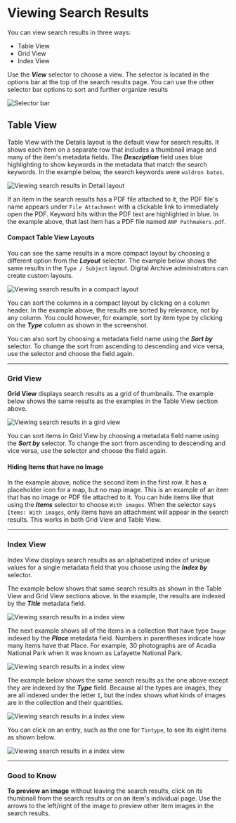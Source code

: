 # Viewing Search Results

You can view search results in three ways:

- Table View
- Grid View
- Index View

Use the **_View_** selector to choose a view. The selector is located in the options bar at the top of
the search results page. You can use the other selector bar options to sort and further organize results

![Selector bar](viewing-search-results-1.jpg)

## Table View

Table View with the Details layout is the default view for search results. It shows each item on 
a separate row that includes a thumbnail image and many of the item's metadata fields. The
**_Description_** field uses blue highlighting to show keywords in the metadata that match the
search keywords. In the example below, the search keywords were `waldron bates`.

![Viewing search results in Detail layout](viewing-search-results-3.jpg)

If an item in the search results has a PDF file attached to it, the PDF file's name appears under
`File Attachment` with a clickable link to immediately open the PDF. Keyword hits within the
PDF text are highlighted in blue. In the example above, that last item has a PDF file named
`ANP Pathmakers.pdf`.

#### Compact Table View Layouts

You can see the same results in a more compact layout by choosing a different option from the **_Layout_** selector.
The example below shows the same results in the `Type / Subject` layout. Digital Archive administrators can create custom layouts. 

![Viewing search results in a compact layout](viewing-search-results-4.jpg)

You can sort the columns in a compact layout by clicking on a column header. In the example above, the
results are sorted by relevance, not by any column. You could however, for example, sort by item type by
clicking on the **_Type_** column as shown in the screenshot.

You can also sort by choosing a metadata field
name using the **_Sort by_** selector. To change the sort from ascending to descending and vice versa,
use the selector and choose the field again.

---

### Grid View

**Grid View** displays search results as a grid of thumbnails. The example below shows the same results
as the examples in the Table View section above.

![Viewing search results in a gird view](viewing-search-results-5.jpg)

You can  sort items in Grid View by choosing a metadata field name using the **_Sort by_** selector.
To change the sort from ascending to descending and vice versa, use the selector and choose the field again.

#### Hiding Items that have no Image

In the example above, notice the second item in the first row. It has a placeholder icon for
a map, but no map image. This is an example of an item that has no image or PDF file attached to it. You
can hide items like that using the **_Items_** selector to choose
`With images`. When the selector says `Items: With images`, only items have an attachment will appear in
the search results. This works in both Grid View and Table View.

---

### Index View

Index View displays search results as an alphabetized index of unique values for a single metadata field that you choose
using the **_Index by_** selector.

The example below shows that same search results as shown in the Table View and Grid View sections above. In the 
example, the results are indexed by the **_Title_** metadata field.

![Viewing search results in a index view](viewing-search-results-6.jpg)

The next example shows all of the items in a collection that have type `Image` indexed by the **_Place_** metadata field.
Numbers in parentheses indicate how many items have that Place. For example, 30 photographs are of Acadia
National Park when it was known as Lafayette National Park.

![Viewing search results in a index view](viewing-search-results-7.jpg)

The example below shows the same search results as the one above except they are indexed by the **_Type_** field.
Because all the types are images, they are all indexed under the letter `I`, but the index shows what kinds of
images are in the collection and their quantities.

![Viewing search results in a index view](viewing-search-results-8.jpg)

 You can click on an entry, such as the one for `Tintype`, to see its eight items as shown below.

![Viewing search results in a index view](viewing-search-results-9.jpg)

---

### Good to Know

**To preview an image** without leaving the search results, click on its thumbnail from the search results or on an item's individual page. Use the arrows to the left/right of the image to preview other item images in the search results. 